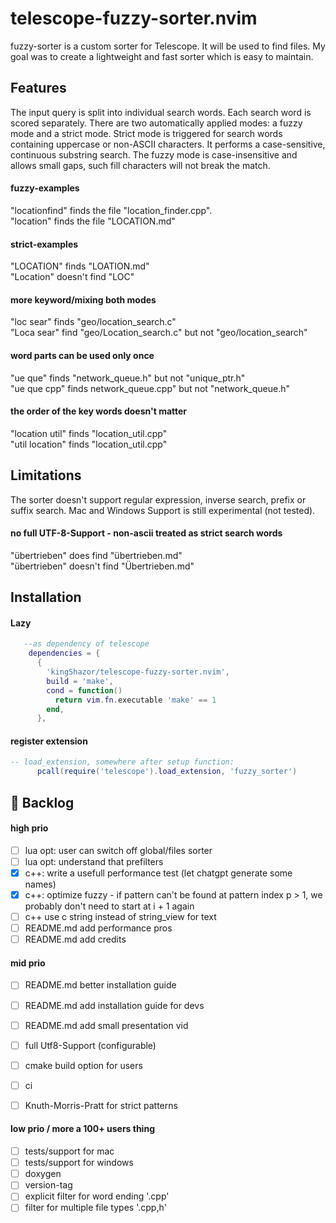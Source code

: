 # telescope-fuzzy-sorter.nvim

fuzzy-sorter is a custom sorter for Telescope. It will be used to find files. My goal was to create a lightweight and fast sorter which is easy to maintain.

## Features

The input query is split into individual search words. Each search word is scored separately. There are two automatically applied modes: a fuzzy mode and a strict mode. 
Strict mode is triggered for search words containing uppercase or non-ASCII characters.
It performs a case-sensitive, continuous substring search.
The fuzzy mode is case-insensitive and allows small gaps, such fill characters will not break the match.

#### fuzzy-examples

"locationfind" finds the file "location_finder.cpp".  
"location" finds the file "LOCATION.md"  

#### strict-examples

"LOCATION" finds "LOATION.md"  
"Location" doesn't find "LOC"  

#### more keyword/mixing both modes

"loc sear" finds "geo/location_search.c"  
"Loca sear" find "geo/Location_search.c" but not "geo/location_search"  

#### word parts can be used only once

"ue que" finds "network_queue.h" but not "unique_ptr.h"  
"ue que cpp" finds network_queue.cpp" but not "network_queue.h"  

#### the order of the key words doesn't matter

"location util" finds "location_util.cpp"  
"util location" finds "location_util.cpp"  

## Limitations

The sorter doesn't support regular expression, inverse search, prefix or suffix search. Mac and Windows Support is still experimental (not tested).

#### no full UTF-8-Support - non-ascii treated as strict search words

"übertrieben" does find "übertrieben.md"  
"übertrieben" doesn't find "Übertrieben.md"  

## Installation

#### Lazy

```lua
   --as dependency of telescope
    dependencies = {
      {
        'kingShazor/telescope-fuzzy-sorter.nvim',
        build = 'make',
        cond = function()
          return vim.fn.executable 'make' == 1
        end,
      },
```
#### register extension
```lua
-- load_extension, somewhere after setup function:
      pcall(require('telescope').load_extension, 'fuzzy_sorter')
```

## 🚀 Backlog

#### high prio

- [ ] lua opt: user can switch off global/files sorter
- [ ] lua opt: understand that prefilters
- [x] c++: write a usefull performance test (let chatgpt generate some names)
- [x] c++: optimize fuzzy - if pattern can't be found at pattern index p > 1, we probably don't need to start at i + 1 again
- [ ] c++ use c string instead of string_view for text
- [ ] README.md add performance pros
- [ ] README.md add credits

#### mid prio

- [ ] README.md better installation guide
- [ ] README.md add installation guide for devs
- [ ] README.md add small presentation vid
- [ ] full Utf8-Support (configurable)
- [ ] cmake build option for users
- [ ] ci
- [ ] Knuth-Morris-Pratt for strict patterns


#### low prio / more a 100+ users thing

- [ ] tests/support for mac
- [ ] tests/support for windows
- [ ] doxygen
- [ ] version-tag
- [ ] explicit filter for word ending '.cpp'
- [ ] filter for multiple file types '.cpp,h'
